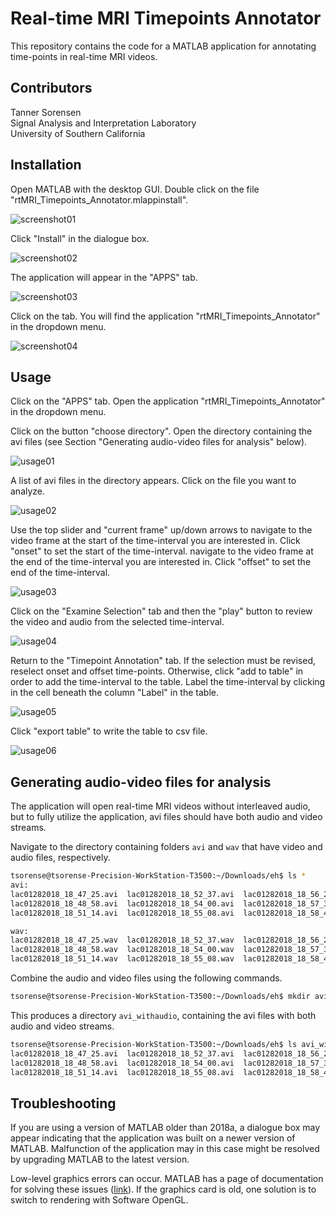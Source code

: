 # Real-time MRI Timepoints Annotator

This repository contains the code for a MATLAB application for annotating time-points in real-time MRI videos. 

## Contributors

Tanner Sorensen  
Signal Analysis and Interpretation Laboratory  
University of Southern California

## Installation

Open MATLAB with the desktop GUI. Double click on the file "rtMRI_Timepoints_Annotator.mlappinstall".

![screenshot01](img/01.png)

Click "Install" in the dialogue box.

![screenshot02](img/02.png)

The application will appear in the "APPS" tab.

![screenshot03](img/03.png)

Click on the tab. You will find the application "rtMRI_Timepoints_Annotator" in the dropdown menu. 

![screenshot04](img/04.png)

## Usage

Click on the "APPS" tab. Open the application "rtMRI_Timepoints_Annotator" in the dropdown menu. 

Click on the button "choose directory". Open the directory containing the avi files (see Section "Generating audio-video files for analysis" below).

![usage01](img/usage01.png)

A list of avi files in the directory appears. Click on the file you want to analyze.

![usage02](img/usage02.png)

Use the top slider and "current frame" up/down arrows to navigate to the video frame at the start of the time-interval you are interested in. Click "onset" to set the start of the time-interval. navigate to the video frame at the end of the time-interval you are interested in. Click "offset" to set the end of the time-interval.

![usage03](img/usage03.png)

Click on the "Examine Selection" tab and then the "play" button to review the video and audio from the selected time-interval.

![usage04](img/usage04.png)

Return to the "Timepoint Annotation" tab. If the selection must be revised, reselect onset and offset time-points. Otherwise, click "add to table" in order to add the time-interval to the table. Label the time-interval by clicking in the cell beneath the column "Label" in the table. 

![usage05](img/usage05.png)

Click "export table" to write the table to csv file. 

![usage06](img/usage06.png)

## Generating audio-video files for analysis

The application will open real-time MRI videos without interleaved audio, but to fully utilize the application, avi files should have both audio and video streams.

Navigate to the directory containing folders `avi` and `wav` that have video and audio files, respectively. 

```bash
tsorense@tsorense-Precision-WorkStation-T3500:~/Downloads/eh$ ls *
avi:
lac01282018_18_47_25.avi  lac01282018_18_52_37.avi  lac01282018_18_56_27.avi  lac01282018_18_59_45.avi  lac01282018_19_04_20.avi  lac01282018_19_08_57.avi  lac01282018_19_13_49.avi
lac01282018_18_48_58.avi  lac01282018_18_54_00.avi  lac01282018_18_57_39.avi  lac01282018_19_00_53.avi  lac01282018_19_05_46.avi  lac01282018_19_10_48.avi  lac01282018_19_14_49.avi
lac01282018_18_51_14.avi  lac01282018_18_55_08.avi  lac01282018_18_58_46.avi  lac01282018_19_02_16.avi  lac01282018_19_07_16.avi  lac01282018_19_12_09.avi

wav:
lac01282018_18_47_25.wav  lac01282018_18_52_37.wav  lac01282018_18_56_27.wav  lac01282018_18_59_45.wav  lac01282018_19_04_20.wav  lac01282018_19_08_57.wav  lac01282018_19_13_49.wav
lac01282018_18_48_58.wav  lac01282018_18_54_00.wav  lac01282018_18_57_39.wav  lac01282018_19_00_53.wav  lac01282018_19_05_46.wav  lac01282018_19_10_48.wav  lac01282018_19_14_49.wav
lac01282018_18_51_14.wav  lac01282018_18_55_08.wav  lac01282018_18_58_46.wav  lac01282018_19_02_16.wav  lac01282018_19_07_16.wav  lac01282018_19_12_09.wav
```

Combine the audio and video files using the following commands.

```bash
tsorense@tsorense-Precision-WorkStation-T3500:~/Downloads/eh$ mkdir avi_withaudio; for i in $(ls avi); do ffmpeg -i "avi/$i" -i "wav/${i/.avi/.wav}" -c copy "avi_withaudio/$i"; done
```

This produces a directory `avi_withaudio`, containing the avi files with both audio and video streams.

```bash
tsorense@tsorense-Precision-WorkStation-T3500:~/Downloads/eh$ ls avi_withaudio/
lac01282018_18_47_25.avi  lac01282018_18_52_37.avi  lac01282018_18_56_27.avi  lac01282018_18_59_45.avi  lac01282018_19_04_20.avi  lac01282018_19_08_57.avi  lac01282018_19_13_49.avi
lac01282018_18_48_58.avi  lac01282018_18_54_00.avi  lac01282018_18_57_39.avi  lac01282018_19_00_53.avi  lac01282018_19_05_46.avi  lac01282018_19_10_48.avi  lac01282018_19_14_49.avi
lac01282018_18_51_14.avi  lac01282018_18_55_08.avi  lac01282018_18_58_46.avi  lac01282018_19_02_16.avi  lac01282018_19_07_16.avi  lac01282018_19_12_09.avi
```

## Troubleshooting

If you are using a version of MATLAB older than 2018a, a dialogue box may appear indicating that the application was built on a newer version of MATLAB. Malfunction of the application may in this case might be resolved by upgrading MATLAB to the latest version. 

Low-level graphics errors can occur. MATLAB has a page of documentation for solving these issues ([link](https://www.mathworks.com/help/matlab/creating_plots/resolving-low-level-graphics-issues.html?searchHighlight=low-level%20graphics&s_tid=doc_srchtitle)). If the graphics card is old, one solution is to switch to rendering with Software OpenGL.